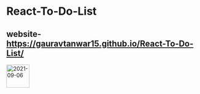 # React-To-Do-List
## website- https://gauravtanwar15.github.io/React-To-Do-List/
<img width="60" alt="2021-09-06" src="https://user-images.githubusercontent.com/76563215/132234199-26a4fe18-1ad7-4448-bb57-26afa253b7b4.png">



